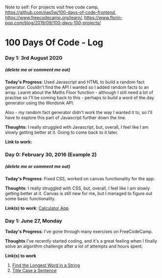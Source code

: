 Note to self: For projects visit free code camp, https://github.com/nas5w/100-days-of-code-frontend, https://www.freecodecamp.org/learn/, https://www.florin-pop.com/blog/2019/09/100-days-100-projects/

# 100 Days Of Code - Log

### Day 1: 3rd August 2020
##### (delete me or comment me out)

**Today's Progress**: Used Javascript and HTML to build a random fact generator. Couldn't find the API I wanted so I added random facts to an array. Learnt about the Maths Floor function - although I still need a lot of practise so I'll be coming back to this - perhaps to build a word of the day generator using the Wordsnik API.

Also - my random fact generator didn't work the way I wanted it to, so I'll have to explore this part of Javascript further down the line.

**Thoughts:** I really struggled with Javascript, but, overall, I feel like I am slowly getting better at it. Going to come back to it later.

**Link to work:** 

### Day 0: February 30, 2016 (Example 2)
##### (delete me or comment me out)

**Today's Progress**: Fixed CSS, worked on canvas functionality for the app.

**Thoughts**: I really struggled with CSS, but, overall, I feel like I am slowly getting better at it. Canvas is still new for me, but I managed to figure out some basic functionality.

**Link(s) to work**: [Calculator App](http://www.example.com)


### Day 1: June 27, Monday

**Today's Progress**: I've gone through many exercises on FreeCodeCamp.

**Thoughts** I've recently started coding, and it's a great feeling when I finally solve an algorithm challenge after a lot of attempts and hours spent.

**Link(s) to work**
1. [Find the Longest Word in a String](https://www.freecodecamp.com/challenges/find-the-longest-word-in-a-string)
2. [Title Case a Sentence](https://www.freecodecamp.com/challenges/title-case-a-sentence)
